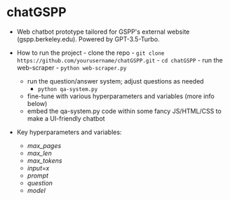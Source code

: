 # chatGSPP

- Web chatbot prototype tailored for GSPP's external website (gspp.berkeley.edu). Powered by GPT-3.5-Turbo.

- How to run the project
        - clone the repo
		- `git clone https://github.com/yourusername/chatGSPP.git`
		- `cd chatGSPP`
        - run the web-scraper
		- `python web-scraper.py`
	- run the question/answer system; adjust questions as needed
		- `python qa-system.py`
	- fine-tune with various hyperparameters and variables (more info below)
	- embed the qa-system.py code within some fancy JS/HTML/CSS to make a UI-friendly chatbot

- Key hyperparameters and variables:
	- *max_pages*
	- *max_len*
	- *max_tokens*
	- *input=x*
	- *prompt*
	- *question*
	- *model*
